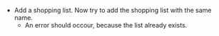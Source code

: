 - Add a shopping list. Now try to add the shopping list with the same name.
    - An error should occour, because the list already exists.